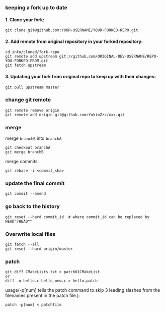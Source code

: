 ### keeping a fork up to date

#### 1. Clone your fork:

    git clone git@github.com:YOUR-USERNAME/YOUR-FORKED-REPO.git

#### 2. Add remote from original repository in your forked repository: 

    cd into/cloned/fork-repo
    git remote add upstream git://github.com/ORIGINAL-DEV-USERNAME/REPO-YOU-FORKED-FROM.git
    git fetch upstream

#### 3. Updating your fork from original repo to keep up with their changes:

    git pull upstream master

### change git remote

    git remote remove origin
    git remote add origin git@github.com:YukioZzz/xxx.git

### merge

merge `branchB` into `branchA`

    git checkout branchA
    git merge branchB

merge commits
    
    git rebase -i <commit_sha> 

### update the final commit

    git commit --amend  

### go back to the history

    git reset --hard commit_id  # where commit_id can be replaced by HEAD^/HEAD^^

### Overwrite local files
    
    git fetch --all
    git reset --hard origin/master

### patch

    git diff CMakeLists.txt > patch01CMakeList
    or
    diff -u hello.c hello_new.c > hello.patch

usage(-p[num] tells the patch command to skip 3 leading slashes from the filenames present in the patch file.):
    
    patch -p[num] < patchfile

